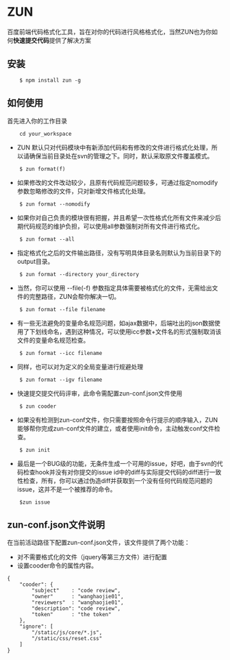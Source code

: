 # ZUN

百度前端代码格式化工具，旨在对你的代码进行风格格式化，当然ZUN也为你如何**快速提交代码**提供了解决方案

## 安装

```
    $ npm install zun -g
```

## 如何使用

首先进入你的工作目录

```
    cd your_workspace
```
- ZUN 默认只对代码模块中有新添加代码和有修改的文件进行格式化处理，所以请确保当前目录处在svn的管理之下。同时，默认采取原文件覆盖模式。
```
    $ zun format(f)
```

- 如果修改的文件改动较少，且原有代码规范问题较多，可通过指定nomodify参数忽略修改的文件，只对新增文件格式化处理。
```
    $ zun format --nomodify
```

- 如果你对自己负责的模块很有把握，并且希望一次性格式化所有文件来减少后期代码规范的维护负担，可以使用all参数强制对所有文件进行格式化。
```
    $ zun format --all
```

- 指定格式化之后的文件输出路径，没有写明具体目录名则默认为当前目录下的output目录。
```
    $ zun format --directory your_directory
```
- 当然，你可以使用 --file(-f) 参数指定具体需要被格式化的文件，无需给出文件的完整路径，ZUN会帮你解决一切。
```
    $ zun format --file filename
```

- 有一些无法避免的变量命名规范问题，如ajax数据中，后端吐出的json数据使用了下划线命名，遇到这种情况，可以使用icc参数+文件名的形式强制取消该文件的变量命名规范检查。
```
    $ zun format --icc filename
```
- 同样，也可以对为定义的全局变量进行规避处理
```
    $ zun format --igv filename
```

- 快速提交提交代码评审，此命令需配置zun-conf.json文件使用
```
    $ zun cooder
```

- 如果没有检测到zun-conf文件，你只需要按照命令行提示的顺序输入，ZUN能够帮你完成zun-conf文件的建立，或者使用init命令，主动触发conf文件检查。
```
    $ zun init
```
- 最后是一个BUG级的功能，无条件生成一个可用的issue，好吧，由于svn的代码检查hook并没有对你提交的issue id中的diff与实际提交代码的diff进行一致性检查，所有，你可以通过伪造diff并获取到一个没有任何代码规范问题的issue，这并不是一个被推荐的命令。
```
    $zun issue
```

## zun-conf.json文件说明

在当前活动路径下配置zun-conf.json文件，该文件提供了两个功能：
- 对不需要格式化的文件（jquery等第三方文件）进行配置
- 设置cooder命令的属性内容。
```
{
    "cooder": {
        "subject"    : "code review",
        "owner"      : "wanghaojie01",
        "reviewers"  : "wanghaojie01",
        "description": "code review",
        "token"      : "the token"
    },
    "ignore": [
        "/static/js/core/*.js",
        "/static/css/reset.css"
    ]
}
```